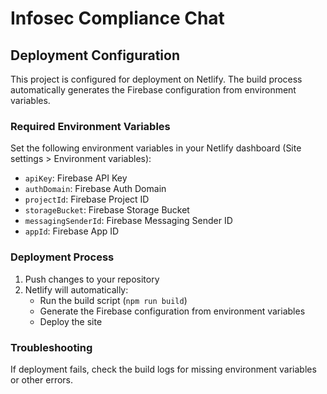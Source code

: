 # Infosec Compliance Chat

## Deployment Configuration

This project is configured for deployment on Netlify. The build process automatically generates the Firebase configuration from environment variables.

### Required Environment Variables

Set the following environment variables in your Netlify dashboard (Site settings > Environment variables):

- `apiKey`: Firebase API Key
- `authDomain`: Firebase Auth Domain
- `projectId`: Firebase Project ID
- `storageBucket`: Firebase Storage Bucket
- `messagingSenderId`: Firebase Messaging Sender ID
- `appId`: Firebase App ID

### Deployment Process

1. Push changes to your repository
2. Netlify will automatically:
   - Run the build script (`npm run build`)
   - Generate the Firebase configuration from environment variables
   - Deploy the site

### Troubleshooting

If deployment fails, check the build logs for missing environment variables or other errors. 